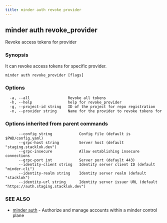 ```yaml
---
title: minder auth revoke provider
---
```

## minder auth revoke_provider

Revoke access tokens for provider

### Synopsis

It can revoke access tokens for specific provider.

```
minder auth revoke_provider [flags]
```

### Options

```
  -a, --all                 Revoke all tokens
  -h, --help                help for revoke_provider
  -g, --project-id string   ID of the project for repo registration
  -n, --provider string     Name for the provider to revoke tokens for
```

### Options inherited from parent commands

```
      --config string            Config file (default is $PWD/config.yaml)
      --grpc-host string         Server host (default "staging.stacklok.dev")
      --grpc-insecure            Allow establishing insecure connections
      --grpc-port int            Server port (default 443)
      --identity-client string   Identity server client ID (default "minder-cli")
      --identity-realm string    Identity server realm (default "stacklok")
      --identity-url string      Identity server issuer URL (default "https://auth.staging.stacklok.dev")
```

### SEE ALSO

* [minder auth](minder_auth.md)	 - Authorize and manage accounts within a minder control plane

